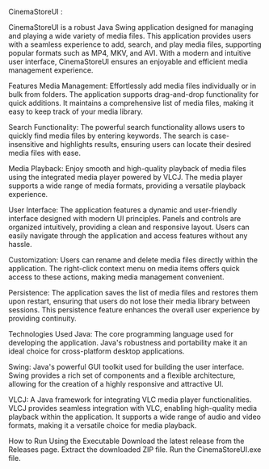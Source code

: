 CinemaStoreUI : 

CinemaStoreUI is a robust Java Swing application designed for managing and playing a wide variety of media files. This application provides users with a seamless experience to add, search, and play media files, supporting popular formats such as MP4, MKV, and AVI. With a modern and intuitive user interface, CinemaStoreUI ensures an enjoyable and efficient media management experience.

Features
Media Management: Effortlessly add media files individually or in bulk from folders. The application supports drag-and-drop functionality for quick additions. It maintains a comprehensive list of media files, making it easy to keep track of your media library.

Search Functionality: The powerful search functionality allows users to quickly find media files by entering keywords. The search is case-insensitive and highlights results, ensuring users can locate their desired media files with ease.

Media Playback: Enjoy smooth and high-quality playback of media files using the integrated media player powered by VLCJ. The media player supports a wide range of media formats, providing a versatile playback experience.

User Interface: The application features a dynamic and user-friendly interface designed with modern UI principles. Panels and controls are organized intuitively, providing a clean and responsive layout. Users can easily navigate through the application and access features without any hassle.

Customization: Users can rename and delete media files directly within the application. The right-click context menu on media items offers quick access to these actions, making media management convenient.

Persistence: The application saves the list of media files and restores them upon restart, ensuring that users do not lose their media library between sessions. This persistence feature enhances the overall user experience by providing continuity.

Technologies Used
Java: The core programming language used for developing the application. Java's robustness and portability make it an ideal choice for cross-platform desktop applications.

Swing: Java's powerful GUI toolkit used for building the user interface. Swing provides a rich set of components and a flexible architecture, allowing for the creation of a highly responsive and attractive UI.

VLCJ: A Java framework for integrating VLC media player functionalities. VLCJ provides seamless integration with VLC, enabling high-quality media playback within the application. It supports a wide range of audio and video formats, making it a versatile choice for media playback.

How to Run
Using the Executable
Download the latest release from the Releases page.
Extract the downloaded ZIP file.
Run the CinemaStoreUI.exe file.
